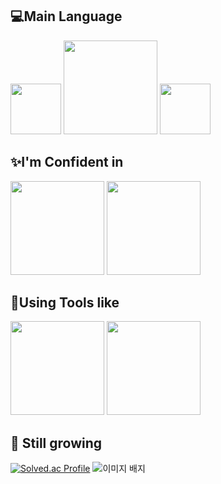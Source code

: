 ## 💻Main Language
<img src="https://img.shields.io/badge/C++-00599C.svg?&style=for-the-badge&logo=C++&logoColor=white" width="81"/> <img src="https://img.shields.io/badge/Python-3776AB.svg?&style=for-the-badge&logo=Python&logoColor=yellow" width="150"/> <img src="https://img.shields.io/badge/C#-00599C.svg?&style=for-the-badge&logo=C#&logoColor=white" width="81"/>

## ✨I'm Confident in
<img src="https://img.shields.io/badge/Ubuntu-E95420.svg?&style=for-the-badge&logo=Ubuntu&logoColor=white" width="150"/> <img src="https://img.shields.io/badge/Firebase-DD2C00.svg?&style=for-the-badge&logo=Firebase&logoColor=white" width="150"/>

## 🔧Using Tools like
<img src="https://img.shields.io/badge/Discord-5865F2.svg?&style=for-the-badge&logo=Discord&logoColor=white" width="150"/> <img src="https://img.shields.io/badge/VirtualBox-2F61B4.svg?&style=for-the-badge&logo=VirtualBox&logoColor=white" width="150"/> 

## 🌱 Still growing
[![Solved.ac Profile](http://mazassumnida.wtf/api/v2/generate_badge?boj=choe180115)](https://solved.ac/choe180115/) <img src="https://tryhackme-badges.s3.amazonaws.com/a01039574485.png" alt="이미지 배지" />


